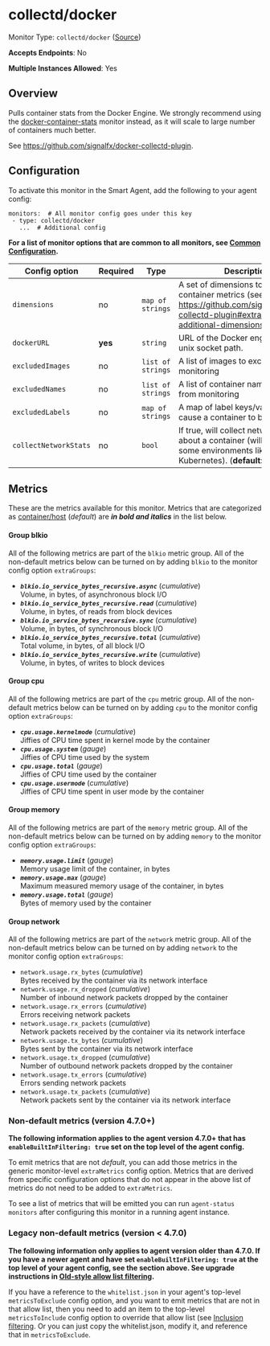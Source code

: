 
<!--- Generated by to-integrations-repo script in Smart Agent repo, DO NOT MODIFY HERE --->
<!--- GENERATED BY gomplate from scripts/docs/templates/monitor-page.md.tmpl --->

# collectd/docker

Monitor Type: `collectd/docker` ([Source](https://github.com/signalfx/signalfx-agent/tree/master/pkg/monitors/collectd/docker))

**Accepts Endpoints**: No

**Multiple Instances Allowed**: Yes

## Overview

Pulls container stats from the Docker Engine.  We
strongly recommend using the
[docker-container-stats](./docker-container-stats.md) monitor instead, as it
will scale to large number of containers much better.

See https://github.com/signalfx/docker-collectd-plugin.


## Configuration

To activate this monitor in the Smart Agent, add the following to your
agent config:

```
monitors:  # All monitor config goes under this key
 - type: collectd/docker
   ...  # Additional config
```

**For a list of monitor options that are common to all monitors, see [Common
Configuration](../monitor-config.html#common-configuration).**


| Config option | Required | Type | Description |
| --- | --- | --- | --- |
| `dimensions` | no | `map of strings` | A set of dimensions to add to container metrics (see https://github.com/signalfx/docker-collectd-plugin#extracting-additional-dimensions). |
| `dockerURL` | **yes** | `string` | URL of the Docker engine, can be a unix socket path. |
| `excludedImages` | no | `list of strings` | A list of images to exclude from monitoring |
| `excludedNames` | no | `list of strings` | A list of container names to exclude from monitoring |
| `excludedLabels` | no | `map of strings` | A map of label keys/values that will cause a container to be ignored. |
| `collectNetworkStats` | no | `bool` | If true, will collect network stats about a container (will not work in some environments like Kubernetes). (**default:** `false`) |


## Metrics

These are the metrics available for this monitor.
Metrics that are categorized as
[container/host](https://docs.signalfx.com/en/latest/admin-guide/usage.html#about-custom-bundled-and-high-resolution-metrics)
(*default*) are ***in bold and italics*** in the list below.


#### Group blkio
All of the following metrics are part of the `blkio` metric group. All of
the non-default metrics below can be turned on by adding `blkio` to the
monitor config option `extraGroups`:
 - ***`blkio.io_service_bytes_recursive.async`*** (*cumulative*)<br>    Volume, in bytes, of asynchronous block I/O
 - ***`blkio.io_service_bytes_recursive.read`*** (*cumulative*)<br>    Volume, in bytes, of reads from block devices
 - ***`blkio.io_service_bytes_recursive.sync`*** (*cumulative*)<br>    Volume, in bytes, of synchronous block I/O
 - ***`blkio.io_service_bytes_recursive.total`*** (*cumulative*)<br>    Total volume, in bytes, of all block I/O
 - ***`blkio.io_service_bytes_recursive.write`*** (*cumulative*)<br>    Volume, in bytes, of writes to block devices

#### Group cpu
All of the following metrics are part of the `cpu` metric group. All of
the non-default metrics below can be turned on by adding `cpu` to the
monitor config option `extraGroups`:
 - ***`cpu.usage.kernelmode`*** (*cumulative*)<br>    Jiffies of CPU time spent in kernel mode by the container
 - ***`cpu.usage.system`*** (*gauge*)<br>    Jiffies of CPU time used by the system
 - ***`cpu.usage.total`*** (*gauge*)<br>    Jiffies of CPU time used by the container
 - ***`cpu.usage.usermode`*** (*cumulative*)<br>    Jiffies of CPU time spent in user mode by the container

#### Group memory
All of the following metrics are part of the `memory` metric group. All of
the non-default metrics below can be turned on by adding `memory` to the
monitor config option `extraGroups`:
 - ***`memory.usage.limit`*** (*gauge*)<br>    Memory usage limit of the container, in bytes
 - ***`memory.usage.max`*** (*gauge*)<br>    Maximum measured memory usage of the container, in bytes
 - ***`memory.usage.total`*** (*gauge*)<br>    Bytes of memory used by the container

#### Group network
All of the following metrics are part of the `network` metric group. All of
the non-default metrics below can be turned on by adding `network` to the
monitor config option `extraGroups`:
 - `network.usage.rx_bytes` (*cumulative*)<br>    Bytes received by the container via its network interface
 - `network.usage.rx_dropped` (*cumulative*)<br>    Number of inbound network packets dropped by the container
 - `network.usage.rx_errors` (*cumulative*)<br>    Errors receiving network packets
 - `network.usage.rx_packets` (*cumulative*)<br>    Network packets received by the container via its network interface
 - `network.usage.tx_bytes` (*cumulative*)<br>    Bytes sent by the container via its network interface
 - `network.usage.tx_dropped` (*cumulative*)<br>    Number of outbound network packets dropped by the container
 - `network.usage.tx_errors` (*cumulative*)<br>    Errors sending network packets
 - `network.usage.tx_packets` (*cumulative*)<br>    Network packets sent by the container via its network interface

### Non-default metrics (version 4.7.0+)

**The following information applies to the agent version 4.7.0+ that has
`enableBuiltInFiltering: true` set on the top level of the agent config.**

To emit metrics that are not _default_, you can add those metrics in the
generic monitor-level `extraMetrics` config option.  Metrics that are derived
from specific configuration options that do not appear in the above list of
metrics do not need to be added to `extraMetrics`.

To see a list of metrics that will be emitted you can run `agent-status
monitors` after configuring this monitor in a running agent instance.

### Legacy non-default metrics (version < 4.7.0)

**The following information only applies to agent version older than 4.7.0. If
you have a newer agent and have set `enableBuiltInFiltering: true` at the top
level of your agent config, see the section above. See upgrade instructions in
[Old-style allow list filtering](../legacy-filtering.html#old-style-allow-list-filtering).**

If you have a reference to the `whitelist.json` in your agent's top-level
`metricsToExclude` config option, and you want to emit metrics that are not in
that allow list, then you need to add an item to the top-level
`metricsToInclude` config option to override that allow list (see [Inclusion
filtering](../legacy-filtering.html#inclusion-filtering).  Or you can just
copy the whitelist.json, modify it, and reference that in `metricsToExclude`.



